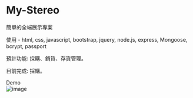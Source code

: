 # My-Stereo

簡單的全端展示專案

使用 - html, css, javascript, bootstrap, jquery, node.js, express, Mongoose, bcrypt, passport

預計功能: 採購、銷貨、存貨管理。

目前完成: 採購。

Demo  
![image](https://github.com/vi8249/My-Stereo/blob/main/demo/demo2.gif?raw=true)
